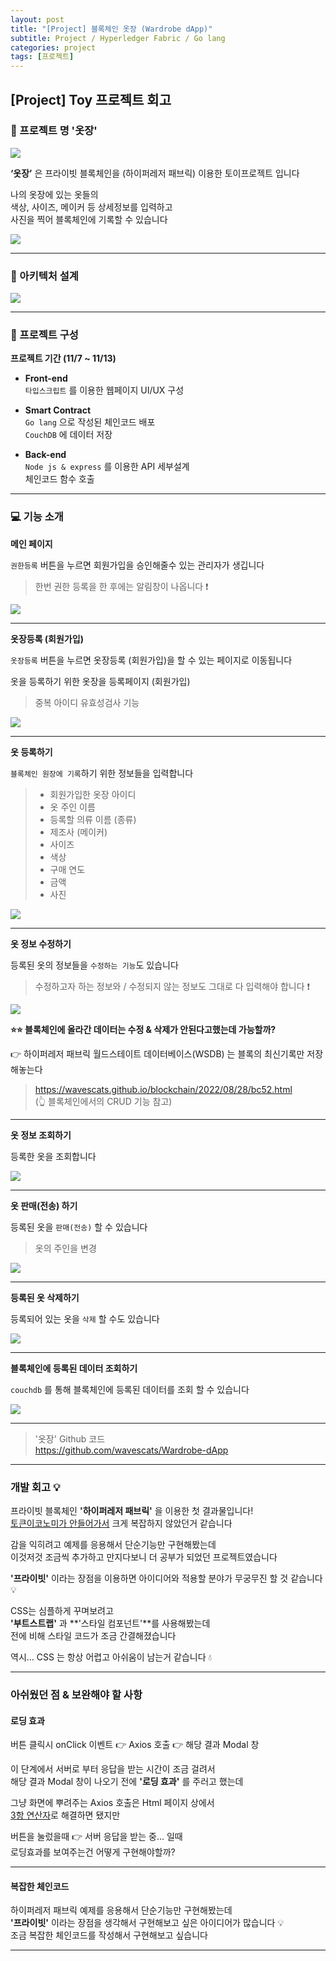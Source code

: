 ```yaml
---
layout: post
title: "[Project] 블록체인 옷장 (Wardrobe dApp)"
subtitle: Project / Hyperledger Fabric / Go lang
categories: project
tags: [프로젝트]
---
```


## [Project] Toy 프로젝트 회고

### 🚪 프로젝트 명 '옷장'

![](https://velog.velcdn.com/images/-__-/post/31f4cc21-76f4-4022-9f5c-632d56b448bc/image.png)

**‘옷장’** 은 프라이빗 블록체인을 (하이퍼레저 패브릭) 이용한 토이프로젝트 입니다

나의 옷장에 있는 옷들의<br>
색상, 사이즈, 메이커 등 상세정보를 입력하고<br>
사진을 찍어 블록체인에 기록할 수 있습니다

![](https://velog.velcdn.com/images/-__-/post/2b758a4e-dc30-489a-9473-7c86211af719/image.png)

---

### 🧬 아키텍처 설계

![](https://velog.velcdn.com/images/-__-/post/a6f5f4e9-a3af-4c28-8956-a3115e7a9153/image.png)

---

### 🚦 프로젝트 구성

**프로젝트 기간 (11/7 ~ 11/13)**

- **Front-end**<br>
  `타입스크립트` 를 이용한 웹페이지 UI/UX 구성

- **Smart Contract**<br>
  `Go lang` 으로 작성된 체인코드 배포<br>
  `CouchDB` 에 데이터 저장

- **Back-end**<br>
  `Node js & express` 를 이용한 API 세부설계<br>
  체인코드 함수 호출

---

### 💻 기능 소개

**메인 페이지**

`권한등록` 버튼을 누르면 회원가입을 승인해줄수 있는 관리자가 생깁니다

> 한번 권한 등록을 한 후에는 알림창이 나옵니다 ❗

![](https://velog.velcdn.com/images/-__-/post/e70e5d16-1174-4eb2-a754-e773c3137414/image.gif)

---

**옷장등록 (회원가입)**

`옷장등록` 버튼을 누르면 옷장등록 (회원가입)을 할 수 있는 페이지로 이동됩니다

옷을 등록하기 위한 옷장을 등록페이지 (회원가입)

> 중복 아이디 유효성검사 기능

![](https://velog.velcdn.com/images/-__-/post/ab738d25-9e5f-416f-8c0b-85d6a2eee2bd/image.gif)

---

**옷 등록하기**

`블록체인 원장에 기록`하기 위한 정보들을 입력합니다

> - 회원가입한 옷장 아이디
> - 옷 주인 이름
> - 등록할 의류 이름 (종류)
> - 제조사 (메이커)
> - 사이즈
> - 색상
> - 구매 연도
> - 금액
> - 사진

![](https://velog.velcdn.com/images/-__-/post/4ac125ee-9913-44f7-ae27-6545745c16bf/image.gif)

---

**옷 정보 수정하기**

등록된 옷의 정보들을 `수정하는 기능`도 있습니다

> 수정하고자 하는 정보와 / 수정되지 않는 정보도 그대로 다 입력해야 합니다 ❗

![](https://velog.velcdn.com/images/-__-/post/7aaab728-221e-470d-98f8-62a7fa160117/image.gif)

**⭐⭐ 블록체인에 올라간 데이터는 수정 & 삭제가 안된다고했는데 가능할까?**

👉 하이퍼레저 패브릭 월드스테이트 데이터베이스(WSDB) 는 블록의 최신기록만 저장해놓는다

> <https://wavescats.github.io/blockchain/2022/08/28/bc52.html><br>
> (👆 블록체인에서의 CRUD 기능 참고)

---

**옷 정보 조회하기**

등록한 옷을 조회합니다

![](https://velog.velcdn.com/images/-__-/post/64449f76-97e6-4b5d-9218-37b5f2f2da29/image.gif)

---

**옷 판매(전송) 하기**

등록된 옷을 `판매(전송)` 할 수 있습니다

> 옷의 주인을 변경

![](https://velog.velcdn.com/images/-__-/post/451711eb-7f70-4536-be85-96a4302eb897/image.gif)

---

**등록된 옷 삭제하기**

등록되어 있는 옷을 `삭제` 할 수도 있습니다

![](https://velog.velcdn.com/images/-__-/post/90784359-920f-43a5-89be-d0b4d3f344f6/image.gif)

---

**블록체인에 등록된 데이터 조회하기**

`couchdb` 를 통해 블록체인에 등록된 데이터를 조회 할 수 있습니다

![](https://velog.velcdn.com/images/-__-/post/6c356186-d88b-4f09-b87d-8945976b4f80/image.gif)

---

> '옷장' Github 코드 <br>
> <https://github.com/wavescats/Wardrobe-dApp>

---

### 개발 회고 💡

프라이빗 블록체인 **'하이퍼레저 패브릭'** 을 이용한 첫 결과물입니다!<br>
<u>토큰이코노미가 안들어가서</u> 크게 복잡하지 않았던거 같습니다

감을 익히려고 예제를 응용해서 단순기능만 구현해봤는데<br>
이것저것 조금씩 추가하고 만지다보니 더 공부가 되었던 프로젝트였습니다

**'프라이빗'** 이라는 장점을 이용하면 아이디어와 적용할 분야가 무궁무진 할 것 같습니다 💡

CSS는 심플하게 꾸며보려고<br>
**'부트스트랩'** 과 **'스타일 컴포넌트'**를 사용해봤는데<br>
전에 비해 스타일 코드가 조금 간결해졌습니다

역시... CSS 는 항상 어렵고 아쉬움이 남는거 같습니다 💧

---

### 아쉬웠던 점 & 보완해야 할 사항

#### 로딩 효과

버튼 클릭시 onClick 이벤트 👉 Axios 호출 👉 해당 결과 Modal 창

이 단계에서 서버로 부터 응답을 받는 시간이 조금 걸려서<br>
해당 결과 Modal 창이 나오기 전에 **'로딩 효과'** 를 주러고 했는데

그냥 화면에 뿌려주는 Axios 호출은 Html 페이지 상에서<br>
<u>3항 연산자</u>로 해결하면 됐지만

버튼을 눌렀을때 👉 서버 응답을 받는 중... 일때<br>
로딩효과를 보여주는건 어떻게 구현해야할까?

---

#### 복잡한 체인코드

하이퍼레저 패브릭 예제를 응용해서 단순기능만 구현해봤는데<br>
**'프라이빗'** 이라는 장점을 생각해서 구현해보고 싶은 아이디어가 많습니다 💡<br>
조금 복잡한 체인코드를 작성해서 구현해보고 싶습니다

---
